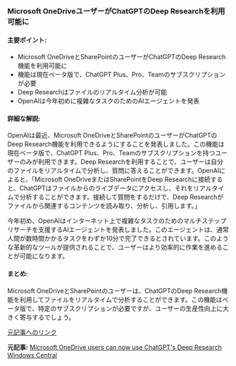 ### Microsoft OneDriveユーザーがChatGPTのDeep Researchを利用可能に

#### 主要ポイント:
- Microsoft OneDriveとSharePointのユーザーがChatGPTのDeep Research機能を利用可能に
- 機能は現在ベータ版で、ChatGPT Plus、Pro、Teamのサブスクリプションが必要
- Deep Researchはファイルのリアルタイム分析が可能
- OpenAIは今年初めに複雑なタスクのためのAIエージェントを発表

#### 詳細な解説:
OpenAIは最近、Microsoft OneDriveとSharePointのユーザーがChatGPTのDeep Research機能を利用できるようにすることを発表しました。この機能は現在ベータ版で、ChatGPT Plus、Pro、Teamのサブスクリプションを持つユーザーのみが利用できます。Deep Researchを利用することで、ユーザーは自分のファイルをリアルタイムで分析し、質問に答えることができます。OpenAIによると、「Microsoft OneDriveまたはSharePointをDeep Researchに接続すると、ChatGPTはファイルからのライブデータにアクセスし、それをリアルタイムで分析することができます。接続して質問をするだけで、Deep Researchがファイルから関連するコンテンツを読み取り、分析し、引用します。」

今年初め、OpenAIはインターネット上で複雑なタスクのためのマルチステップリサーチを支援するAIエージェントを発表しました。このエージェントは、通常人間が数時間かかるタスクをわずか10分で完了できるとされています。このような革新的なツールが提供されることで、ユーザーはより効率的に作業を進めることが可能になります。

#### まとめ:
Microsoft OneDriveとSharePointのユーザーは、ChatGPTのDeep Research機能を利用してファイルをリアルタイムで分析することができます。この機能はベータ版で、特定のサブスクリプションが必要ですが、ユーザーの生産性向上に大きく寄与するでしょう。

[元記事へのリンク](https://www.windowscentral.com/software-apps/openai-brings-chatgpt-deep-research-to-microsoft-onedrive-and-sharepoint-restricted-by-region-and-membership)

**元記事:** [Microsoft OneDrive users can now use ChatGPT's Deep Research Windows Central](https://www.windowscentral.com/software-apps/chatgpt-deep-research-to-onedrive-sharepoint)